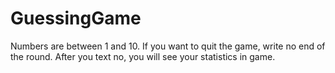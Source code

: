 # GuessingGame
Numbers are between 1 and 10. 
If you want to quit the game, write no end of the round.
After you text no, you will see your statistics in game.
